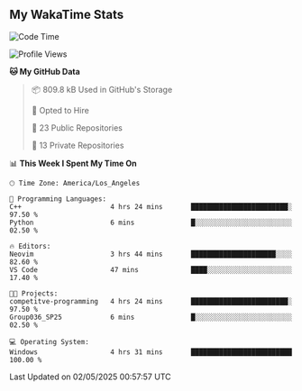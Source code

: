## My WakaTime Stats
<!--START_SECTION:waka-->
![Code Time](http://img.shields.io/badge/Code%20Time-237%20hrs%2047%20mins-blue)

![Profile Views](http://img.shields.io/badge/Profile%20Views-0-blue)

**🐱 My GitHub Data** 

> 📦 809.8 kB Used in GitHub's Storage 
 > 
> 💼 Opted to Hire
 > 
> 📜 23 Public Repositories 
 > 
> 🔑 13 Private Repositories 
 > 
📊 **This Week I Spent My Time On** 

```text
🕑︎ Time Zone: America/Los_Angeles

💬 Programming Languages: 
C++                      4 hrs 24 mins       ████████████████████████░   97.50 % 
Python                   6 mins              █░░░░░░░░░░░░░░░░░░░░░░░░   02.50 % 

🔥 Editors: 
Neovim                   3 hrs 44 mins       █████████████████████░░░░   82.60 % 
VS Code                  47 mins             ████░░░░░░░░░░░░░░░░░░░░░   17.40 % 

🐱‍💻 Projects: 
competitve-programming   4 hrs 24 mins       ████████████████████████░   97.50 % 
Group036_SP25            6 mins              █░░░░░░░░░░░░░░░░░░░░░░░░   02.50 % 

💻 Operating System: 
Windows                  4 hrs 31 mins       █████████████████████████   100.00 % 
```


 Last Updated on 02/05/2025 00:57:57 UTC
<!--END_SECTION:waka-->
